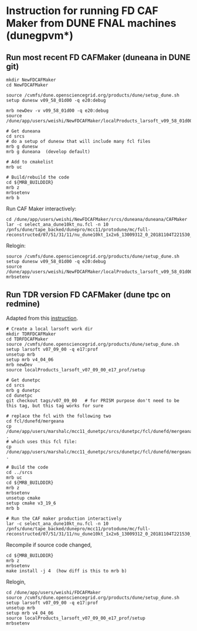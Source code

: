 # Instruction for running FD CAF Maker from DUNE FNAL machines (dunegpvm*)

## Run most recent FD CAFMaker (duneana in DUNE git)

```
mkdir NewFDCAFMaker
cd NewFDCAFMaker

source /cvmfs/dune.opensciencegrid.org/products/dune/setup_dune.sh
setup dunesw v09_58_01d00 -q e20:debug

mrb newDev -v v09_58_01d00 -q e20:debug
source /dune/app/users/weishi/NewFDCAFMaker/localProducts_larsoft_v09_58_01d00_e20_debug/setup

# Get duneana
cd srcs
# do a setup of dunesw that will include many fcl files
mrb g dunesw
mrb g duneana  (develop default)

# Add to cmakelist
mrb uc

# Build/rebuild the code
cd ${MRB_BUILDDIR}       
mrb z
mrbsetenv
mrb b
```

Run CAF Maker interactively:
```
cd /dune/app/users/weishi/NewFDCAFMaker/srcs/duneana/duneana/CAFMaker
lar -c select_ana_dune10kt_nu.fcl -n 10 /pnfs/dune/tape_backed/dunepro/mcc11/protodune/mc/full-reconstructed/07/51/31/11/nu_dune10kt_1x2x6_13009312_0_20181104T221530_gen_g4_detsim_reco.root
```

Relogin:
```
source /cvmfs/dune.opensciencegrid.org/products/dune/setup_dune.sh
setup dunesw v09_58_01d00 -q e20:debug
source /dune/app/users/weishi/NewFDCAFMaker/localProducts_larsoft_v09_58_01d00_e20_debug/setup
mrbsetenv
```

## Run TDR version FD CAFMaker (dune tpc on redmine)

Adapted from this [instruction](https://github.com/imawby/selection/wiki/Creating-'old-larsoft'-v07_09_00_e17_prof).

```
# Create a local larsoft work dir
mkdir TDRFDCAFMaker
cd TDRFDCAFMaker
source /cvmfs/dune.opensciencegrid.org/products/dune/setup_dune.sh
setup larsoft v07_09_00 -q e17:prof
unsetup mrb
setup mrb v4_04_06
mrb newDev
source localProducts_larsoft_v07_09_00_e17_prof/setup

# Get dunetpc
cd srcs
mrb g dunetpc
cd dunetpc
git checkout tags/v07_09_00   # for PRISM purpose don't need to be this tag, but this tag works for sure

# replace the fcl with the following two
cd fcl/dunefd/mergeana
cp /dune/app/users/marshalc/mcc11_dunetpc/srcs/dunetpc/fcl/dunefd/mergeana/select_ana_dune10kt_nu.fcl .
# which uses this fcl file:
cp /dune/app/users/marshalc/mcc11_dunetpc/srcs/dunetpc/fcl/dunefd/mergeana/dunerw.fcl .

# Build the code
cd ../srcs
mrb uc
cd ${MRB_BUILDDIR}       
mrb z
mrbsetenv
unsetup cmake
setup cmake v3_19_6
mrb b

# Run the CAF maker production interactively
lar -c select_ana_dune10kt_nu.fcl -n 10 /pnfs/dune/tape_backed/dunepro/mcc11/protodune/mc/full-reconstructed/07/51/31/11/nu_dune10kt_1x2x6_13009312_0_20181104T221530_gen_g4_detsim_reco.root
```

Recompile if source code changed,

```
cd ${MRB_BUILDDIR}                   
mrb z
mrbsetenv  
make install -j 4  (how diff is this to mrb b)
```

Relogin,

```
cd /dune/app/users/weishi/FDCAFMaker
source /cvmfs/dune.opensciencegrid.org/products/dune/setup_dune.sh
setup larsoft v07_09_00 -q e17:prof
unsetup mrb
setup mrb v4_04_06
source localProducts_larsoft_v07_09_00_e17_prof/setup
mrbsetenv
```
